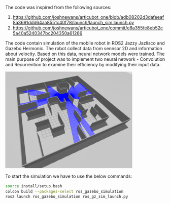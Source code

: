 The code was inspired from the following sources:

1) https://github.com/joshnewans/articubot_one/blob/adb08202d3dafeeaf8a3691ddd64aa8551c40f78/launch/launch_sim.launch.py
2) https://github.com/joshnewans/articubot_one/commit/e8a355fe8eb52c5a40a5240347bc204350a61266

The code contain simulation of the mobile robot in ROS2 Jazzy Jazlisco and Gazebo Hermonic. The robot collect data from sennsor 2D and information about velocity. Based on this data, neural network models were trained. The main purpose of project was to implement two neural network - Convolution and Recurrention to examine their efficiency by modifying their input data.

<img src="lidar_simulation.png" alt="screenshot" width="400"/>

To start the simulation we have to use the below commands:

```bash
source install/setup.bash
colcon build --packages-select ros_gazebo_simulation
ros2 launch ros_gazebo_simulation ros_gz_sim_launch.py
